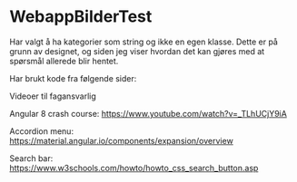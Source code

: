 # WebappBilderTest
Har valgt å ha kategorier som string og ikke en egen klasse. Dette er på grunn av designet, og siden jeg viser hvordan det kan gjøres med at spørsmål allerede blir hentet.

Har brukt kode fra følgende sider:

Videoer til fagansvarlig

Angular 8 crash course: https://www.youtube.com/watch?v=_TLhUCjY9iA

Accordion menu: https://material.angular.io/components/expansion/overview

Search bar: https://www.w3schools.com/howto/howto_css_search_button.asp

